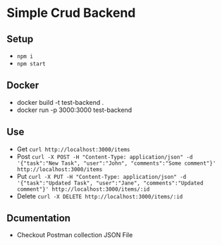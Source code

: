 # Simple Crud Backend

## Setup

- ```npm i```
- ```npm start```

## Docker

- docker build -t test-backend .
- docker run -p 3000:3000 test-backend

## Use

- Get ```curl http://localhost:3000/items```
- Post ```curl -X POST -H "Content-Type: application/json" -d '{"task":"New Task", "user":"John", "comments":"Some comment"}' http://localhost:3000/items```
- Put ```curl -X PUT -H "Content-Type: application/json" -d '{"task":"Updated Task", "user":"Jane", "comments":"Updated comment"}' http://localhost:3000/items/:id```
- Delete ```curl -X DELETE http://localhost:3000/items/:id```

## Dcumentation

- Checkout Postman collection JSON File

